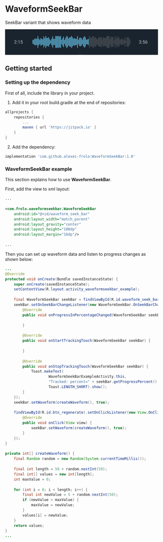 # WaveformSeekBar
SeekBar variant that shows waveform data

![WaveformSeekBar](https://github.com/alexei-frolo/WaveformSeekBar/blob/master/media/src/waveform_seek_bar.png)

## Getting started

### Setting up the dependency

First of all, include the library in your project.

1. Add it in your root build.gradle at the end of repositories:
```groovy
allprojects {
	repositories {
		...
		maven { url 'https://jitpack.io' }
	}
}
```

2. Add the dependency:
```groovy
implementation 'com.github.alexei-frolo:WaveformSeekBar:1.0'
```

### WaveformSeekBar example

This section explains how to use **WaveformSeekBar**.

First, add the view to xml layout:

```xml
...

<com.frolo.waveformseekbar.WaveformSeekBar
    android:id="@+id/waveform_seek_bar"
    android:layout_width="match_parent"
    android:layout_gravity="center"
    android:layout_height="100dp"
    android:layout_margin="16dp"/>

...

```

Then you can set up waveform data and listen to progress changes as shown below:

```java
...
@Override
protected void onCreate(Bundle savedInstanceState) {
    super.onCreate(savedInstanceState);
    setContentView(R.layout.activity_waveformseekbar_example);

    final WaveformSeekBar seekBar = findViewById(R.id.waveform_seek_bar);
    seekBar.setOnSeekBarChangeListener(new WaveformSeekBar.OnSeekBarChangeListener() {
        @Override
        public void onProgressInPercentageChanged(WaveformSeekBar seekBar, float percent, boolean fromUser) {

        }

        @Override
        public void onStartTrackingTouch(WaveformSeekBar seekBar) {

        }

        @Override
        public void onStopTrackingTouch(WaveformSeekBar seekBar) {
            Toast.makeText(
                    WaveformSeekBarExampleActivity.this,
                    "Tracked: percent=" + seekBar.getProgressPercent(),
                    Toast.LENGTH_SHORT).show();
        }
    });
    seekBar.setWaveform(createWaveform(), true);

    findViewById(R.id.btn_regenerate).setOnClickListener(new View.OnClickListener() {
        @Override
        public void onClick(View view) {
            seekBar.setWaveform(createWaveform(), true);
        }
    });
}

private int[] createWaveform() {
    final Random random = new Random(System.currentTimeMillis());

    final int length = 50 + random.nextInt(50);
    final int[] values = new int[length];
    int maxValue = 0;

    for (int i = 0; i < length; i++) {
        final int newValue = 5 + random.nextInt(50);
        if (newValue > maxValue) {
            maxValue = newValue;
        }
        values[i] = newValue;
    }
    return values;
}
...
```
